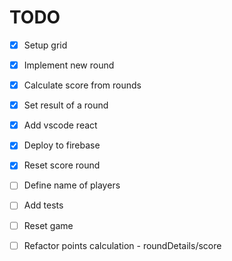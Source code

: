# TODO

- [x] Setup grid
- [x] Implement new round
- [x] Calculate score from rounds
- [x] Set result of a round
- [x] Add vscode react
- [x] Deploy to firebase
- [x] Reset score round

- [ ] Define name of players
- [ ] Add tests
- [ ] Reset game

- [ ] Refactor points calculation - roundDetails/score